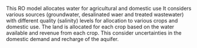 This RO model allocates water for agricultural and domestic use It considers various sources (groundwater, desalinated waer and treated wastewater) with different quality (salinity) levels for allocation to various crops and domestic use. 
The land is allocated for each crop based on the water available and revenue from each crop. This consider uncertainties in the domestic demand and recharge of the aquifer.
